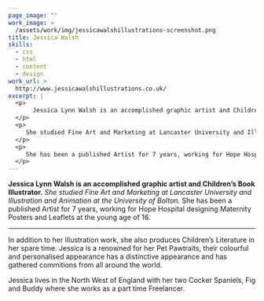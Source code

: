 ```yaml
---
page_image: ""
work_image: >
  /assets/work/img/jessicawalshillustrations-screenshot.png
title: Jessica Walsh
skills:
  - css
  - html
  - content
  - design
work_url: >
  http://www.jessicawalshillustrations.co.uk/
excerpt: |
  <p>
  	   Jessica Lynn Walsh is an accomplished graphic artist and Children’s Book Illustrator.
  </p>
  <p>
  	 She studied Fine Art and Marketing at Lancaster University and Illustration and Animation at the University of Bolton.
  </p>
  <p>
  	 She has been a published Artist for 7 years, working for Hope Hospital designing Maternity Posters and Leaflets at the young age of 16.
  </p>
---
```

<p>
	<strong>   Jessica Lynn Walsh is an accomplished graphic artist and Children’s Book Illustrator.</strong> <em>She studied Fine Art and Marketing at Lancaster University and Illustration and Animation at the University of Bolton.</em> She has been a published Artist for 7 years, working for Hope Hospital designing Maternity Posters and Leaflets at the young age of 16.
</p>
<hr id="horizontalrule">
<p>
	   In addition to her Illustration work, she also produces Children’s Literature in her spare time. Jessica is a renowned for her Pet Pawtraits, their colourful and personalised appearance has a distinctive appearance and has gathered commitions from all around the world.
</p>
<p>
	   Jessica lives in the North West of England with her two Cocker Spaniels, Fig and Buddy where she works as a part time Freelancer.
</p>